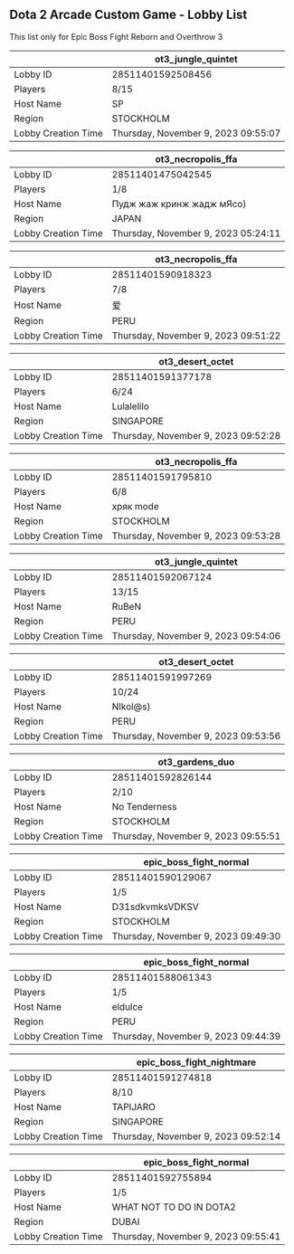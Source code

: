 ## Dota 2 Arcade Custom Game - Lobby List

This list only for Epic Boss Fight Reborn and Overthrow 3

|  | ot3_jungle_quintet |
| ------ | ------ |
| Lobby ID | 28511401592508456 |
| Players | 8/15 |
| Host Name | SP |
| Region | STOCKHOLM |
| Lobby Creation Time | Thursday, November 9, 2023 09:55:07 |


|  | ot3_necropolis_ffa |
| ------ | ------ |
| Lobby ID | 28511401475042545 |
| Players | 1/8 |
| Host Name | Пудж жаж кринж жадж мЯсо) |
| Region | JAPAN |
| Lobby Creation Time | Thursday, November 9, 2023 05:24:11 |


|  | ot3_necropolis_ffa |
| ------ | ------ |
| Lobby ID | 28511401590918323 |
| Players | 7/8 |
| Host Name | 爱 |
| Region | PERU |
| Lobby Creation Time | Thursday, November 9, 2023 09:51:22 |


|  | ot3_desert_octet |
| ------ | ------ |
| Lobby ID | 28511401591377178 |
| Players | 6/24 |
| Host Name | Lulalelilo |
| Region | SINGAPORE |
| Lobby Creation Time | Thursday, November 9, 2023 09:52:28 |


|  | ot3_necropolis_ffa |
| ------ | ------ |
| Lobby ID | 28511401591795810 |
| Players | 6/8 |
| Host Name | хряк mode |
| Region | STOCKHOLM |
| Lobby Creation Time | Thursday, November 9, 2023 09:53:28 |


|  | ot3_jungle_quintet |
| ------ | ------ |
| Lobby ID | 28511401592067124 |
| Players | 13/15 |
| Host Name | RuBeN |
| Region | PERU |
| Lobby Creation Time | Thursday, November 9, 2023 09:54:06 |


|  | ot3_desert_octet |
| ------ | ------ |
| Lobby ID | 28511401591997269 |
| Players | 10/24 |
| Host Name | NIkol@s) |
| Region | PERU |
| Lobby Creation Time | Thursday, November 9, 2023 09:53:56 |


|  | ot3_gardens_duo |
| ------ | ------ |
| Lobby ID | 28511401592826144 |
| Players | 2/10 |
| Host Name | No Tenderness |
| Region | STOCKHOLM |
| Lobby Creation Time | Thursday, November 9, 2023 09:55:51 |


|  | epic_boss_fight_normal |
| ------ | ------ |
| Lobby ID | 28511401590129067 |
| Players | 1/5 |
| Host Name | D31sdkvmksVDKSV |
| Region | STOCKHOLM |
| Lobby Creation Time | Thursday, November 9, 2023 09:49:30 |


|  | epic_boss_fight_normal |
| ------ | ------ |
| Lobby ID | 28511401588061343 |
| Players | 1/5 |
| Host Name | eldulce |
| Region | PERU |
| Lobby Creation Time | Thursday, November 9, 2023 09:44:39 |


|  | epic_boss_fight_nightmare |
| ------ | ------ |
| Lobby ID | 28511401591274818 |
| Players | 8/10 |
| Host Name | TAPIJARO |
| Region | SINGAPORE |
| Lobby Creation Time | Thursday, November 9, 2023 09:52:14 |


|  | epic_boss_fight_normal |
| ------ | ------ |
| Lobby ID | 28511401592755894 |
| Players | 1/5 |
| Host Name | WHAT NOT TO DO IN DOTA2 |
| Region | DUBAI |
| Lobby Creation Time | Thursday, November 9, 2023 09:55:41 |


